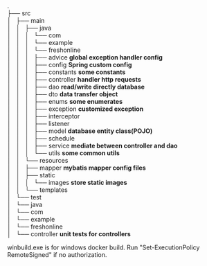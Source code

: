 .  
├── src  
│   ├── main  
│   │   ├── java   
│   │   │   └── com  
│   │   │       └── example  
│   │   │           └── freshonline  
│   │   │               ├── advice   **global exception handler config**   
│   │   │               ├── config    **Spring custom config**    
│   │   │               ├── constants  **some constants**   
│   │   │               ├── controller  **handler http requests**  
│   │   │               ├── dao  **read/write directly database**   
│   │   │               ├── dto  **data transfer object**    
│   │   │               ├── enums  **some enumerates**  
│   │   │               ├── exception  **customized exception**     
│   │   │               ├── interceptor  
│   │   │               ├── listener  
│   │   │               ├── model  **database entity class(POJO)**    
│   │   │               ├── schedule  
│   │   │               ├── service  **mediate between controller and dao**  
│   │   │               └── utils  **some common utils**  
│   │   └── resources  
│   │       ├── mapper   **mybatis mapper config files**  
│   │       ├── static  
│   │       │   └── images  **store static images**    
│   │       └── templates  
│   └── test  
│       └── java  
│           └── com  
│               └── example  
│                   └── freshonline  
│                       └── controller  **unit tests for controllers**    

winbuild.exe is for windows docker build. Run "Set-ExecutionPolicy RemoteSigned" if no authorization.